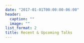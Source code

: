 ```yaml
---
date: "2017-01-01T00:00:00-06:00"
header:
  caption: ""
  image: ""
list_format: 2
title: Recent & Upcoming Talks
---
```

